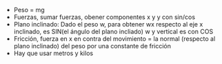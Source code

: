 - Peso = mg
- Fuerzas, sumar fuerzas, obener componentes x y y con sin/cos
- Plano inclinado: Dado el peso w, para obtener wx respecto al eje x inclinado, es SIN(el ángulo del plano incliado) w y vertical es con COS
- Fricción, fuerza en x en contra del movimiento = la normal (respecto al plano inclinado) del peso por una constante de fricción
- Hay que usar metros y kilos
